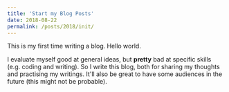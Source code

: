 ```yaml
---
title: 'Start my Blog Posts'
date: 2018-08-22
permalink: /posts/2018/init/
---
```


This is my first time writing a blog. Hello world.

I evaluate myself good at general ideas, but **pretty** bad at specific skills (e.g. coding and writing). So I write this blog, both for sharing my thoughts and practising my writings. It'll also be great to have some audiences in the future (this might not be probable). 